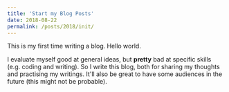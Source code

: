 ```yaml
---
title: 'Start my Blog Posts'
date: 2018-08-22
permalink: /posts/2018/init/
---
```


This is my first time writing a blog. Hello world.

I evaluate myself good at general ideas, but **pretty** bad at specific skills (e.g. coding and writing). So I write this blog, both for sharing my thoughts and practising my writings. It'll also be great to have some audiences in the future (this might not be probable). 